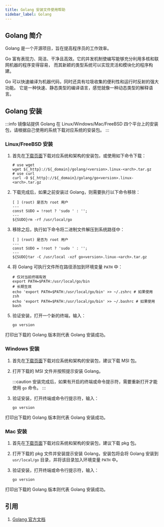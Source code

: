 ```yaml
---
title: Golang 安装文件使用帮助
sidebar_label: Golang
---
```


## Golang 简介
Golang 是一个开源项目，旨在提高程序员的工作效率。

Go 富有表现力、简洁、干净且高效。它的并发机制使编写能够充分利用多核和联网机器的程序变得容易，
而其新颖的类型系统可以实现灵活和模块化的程序构建。

Go 可以快速编译为机器代码，同时还具有垃圾收集的便利性和运行时反射的强大功能。
它是一种快速、静态类型的编译语言，感觉就像一种动态类型的解释语言。

## Golang 安装

:::info
镜像站提供 Golang 在 Linux/Windows/Mac/FreeBSD 四个平台上的安装包，请根据自己使用的系统下载对应系统的安装包。
:::

### Linux/FreeBSD 安装
1. 首先在[下载页面](/release/?release=Golang)下载对应系统和架构的安装包，或使用如下命令下载：
    ```shell varcode
    # use wget
    wget ${_http}://${_domain}/golang/<version>.linux-<arch>.tar.gz
    # use curl
    curl -O ${_http}://${_domain}/golang/go<version>.linux-<arch>.tar.gz
    ```

2. 下载完成后，如果之前安装过 Golang，则需要执行以下命令移除：
    ```shell varcode
    [ ] (root) 是否为 root 用户
    ---
    const SUDO = !root ? 'sudo ' : '';
    ---
    ${SUDO}rm -rf /usr/local/go
    ```

3. 移除之后，执行如下命令将二进制文件解压到系统路径中：
    ```shell varcode
    [ ] (root) 是否为 root 用户
    ---
    const SUDO = !root ? 'sudo ' : '';
    ---
    ${SUDO}tar -C /usr/local -xzf go<version>.linux-<arch>.tar.gz
    ```

4. 将 Golang 可执行文件所在路径添加到环境变量 `PATH` 中：
    ```shell varcode
    # 仅对当前终端有效
    export PATH=$PATH:/usr/local/go/bin
    # 长期生效
    echo 'export PATH=$PATH:/usr/local/go/bin' >> ~/.zshrc # 如果使用 zsh
    echo 'export PATH=$PATH:/usr/local/go/bin' >> ~/.bashrc # 如果使用 bash
    ```

5. 验证安装，打开一个新的终端，输入：
    ```shell
    go version
    ```

打印出下载的 Golang 版本则代表 Golang 安装成功。

### Windows 安装
1. 首先在[下载页面](/release/?release=Golang)下载对应系统和架构的安装包，建议下载 MSI 包。

2. 打开下载的 MSI 文件并按照提示安装 Golang。

    :::caution
    安装完成后，如果有开启的终端或命令提示符，需要重新打开才能使用 `go` 命令。
    :::

3. 验证安装，打开终端或命令行提示符，输入：
    ```shell
    go version
    ```

打印出下载的 Golang 版本则代表 Golang 安装成功。

### Mac 安装
1. 首先在[下载页面](/release/?release=Golang)下载对应系统和架构的安装包，建议下载 pkg 包。

2. 打开下载的 pkg 文件并安装提示安装 Golang，安装包将会将 Golang 安装到 `usr/local/go` 目录，并将该目录加入环境变量 `PATH` 中。

3. 验证安装，打开终端或命令行提示符，输入：
    ```shell
    go version
    ```
打印出下载的 Golang 版本则代表 Golang 安装成功。

## 引用
1. [Golang 官方文档](https://go.dev/doc/install)
